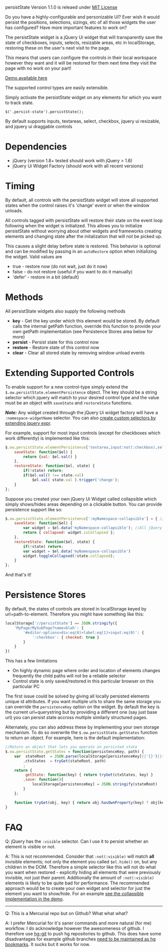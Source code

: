 persistState Version 1.1.0 is releaed under [MIT License](http://opensource.org/licenses/MIT)

Do you have a highly-configurable and personizable UI? Ever wish it would persist the positions, selections, sizings, etc of all those widgets the user has configured? Have more important features to work on?

The persistState widget is a jQuery Ui widget that will transparently save the state of checkboxes, inputs, selects, resizable areas, etc in localStorage, restoring these on the user's next visit to the page.

This means that users can configure the controls in their local workspace however they want and it will be restored for them next time they visit the page with no work on your part!

[Demo available here](http://togakangaroo.github.io/persistState/)

The supported control types are easily extensible. 

Simply activate the persistState widget on any elements for which you want to track state.

    $('.persist-state').persistState();

By default supports inputs, textareas, select, checkbox, jquery ui resizable, and jquery ui draggable controls

Dependencies
============

* jQuery (version 1.8+ tested should work with jQuery > 1.6)
* jQuery Ui Widget Factory (should work with all recent versions)

Timing
======
By default, all controls with the persistState widget will store all supported states when the control raises it's 'change' event or when the window unloads.

All controls tagged with persistState will restore their state on the event loop following when the widget is initialized. This allows you to initialize persistState without worrying about other widgets and frameworks creating elements and changing state after the initalization that will not be picked up. 

This causes a slight delay before state is restored. This behavior is optional and can be modified by passing in an `autoRestore` option when initializing the widget. Valid values are

* true - restore now (do not wait, just do it now)
* false - do not restore (useful if you want to do it manually)
* 'defer' - restore in a bit (default) 

Methods
=======
All persistState widgets also supply the following methods

* **key** - Get the key under which this element would be stored. By default calls the internal getPath function, override this function to provide your own getPath implementation (see Persistence Stores area below for more)
* **persist** - Persist state for this control now
* **restore** - Restore state of this control now
* **clear** - Clear all stored state by removing window unload events


Extending Supported Controls
============================

To enable support for a new control-type simply extend the `$.ow.persistState.elementPersistence` object. The key should be a string selector which jquery will match to your desired control type and the value must be an object with `saveState` and `restoreState` functions.

***Note:*** Any widget created through the jQuery Ui widget factory will have a `:namespace-widgetName` selector. You can also [create custom selectors by extending jquery expr](http://james.padolsey.com/javascript/extending-jquerys-selector-capabilities/).

For example, support for most input controls (except for checkboxes which work differently) is implemented like this:

```javascript
$.ow.persistState.elementPersistence['textarea,input:not(:checkbox),select'] = {
    saveState: function($el) {
        return {val: $el.val() }
    },
    restoreState: function($el, state) {
        if(!state) return;
        if($el.val() !== state.val)
            $el.val( state.val ).trigger('change');
    }
};
```
Suppose you created your own jQuery Ui Widget called collapsible which simply shows/hides areas depending on a clickable button. You can provide persistence support like so:

```javascript
$.ow.persistState.elementPersistence[':myNamespace-collapsible'] = { //All jQuery Ui widgets havfe a custom selector
    saveState: function($el) {
        var widget = $el.data('myNamespace-collapsible'); //All jQuery Ui widgets get stored in the element's data collection
        return { collapsed: widget.isCollapsed };
    },
    restoreState: function($el, state) {
        if(!state) return;
        var widget = $el.data('myNamespace-collapsible')
        widget.toggleCollapsed(!state.collapsed);
    }
};
```
And that's it!

Persistence Stores
============================

By default, the states of controls are stored in localStorage keyed by url+path-to-element. Therefore you might have something like this:

```javascript
localStorage['//persistState'] == JSON.stringify({
	'MyPage/MySubPage?name=blah': {
		'#editor-options>div:eq(0)>label:eq(1)>input:eq(0)': {
			':checkbox': { checked: true }
    	}
    }
})
```

This has a few limitations

* On highly dynamic page where order and location of elements changes frequently the child paths will not be a reliable selector
* Control state is only saved/restored in this particular browser on this particular PC

The first issue could be solved by giving all locally persisted elements unique id attributes. If you want multiple urls to share the same storage you can override the `persistenceKey` option on the widget. By default the key is the current url+querystring but by providing a different one (say just base url) you can persist state accross multiple similarly structured pages.


Alternately, you can also address these by implementing your own storage mechanism. To do so overwrite the `$.ow.persistState.getStates` function to return an object. For example, here is the default implementation:

```javascript
//Return an object that lets you operate on persisted state
$.ow.persistState.getStates = function(persistenceKey, path) {
    var  stateRoot  = JSON.parse(localStorage[persistenceKey]||'{}')||{}
        ,ctxStates  = tryGet(stateRoot, path)      
        ;
    return { 
         getState: function(key) { return tryGet(ctxStates, key) }
        ,save: function(){ 
            localStorage[persistenceKey] = JSON.stringify(stateRoot)
        }
    };

    function tryGet(obj, key) { return obj.hasOwnProperty(key) ? obj[key] : (obj[key] = {}) }
}
```

FAQ
======

Q: jQuery has the `:visible` selector. Can I use it to persist whether an element is visible or not.

A: This is not recommended. Consider that `:not(:visible)` will match **all** invisible elements; not only the element you called `$el.hide()` on, but any children in the DOM. Therefore a simple selector like this will not do what you want when restored - explicitly hiding all elements that were previously invisible, not just their parent. Additionally the amount of `:not(:visible)` elements is likely to be quite bad for performance. The recommended approach would be to create your own widget and selector for just the element you want to show/hide. For an example [see the collapsible implementation in the demo](http://togakangaroo.github.io/persistState/).

--------------------

Q: This is a Mercurial repo but on Github? What what what?

A: I prefer Mercurial for it's saner commands and more natural (for me) workflow. I do acknowledge however the awesomeness of github. I therefore use [hg-git](http://hg-git.github.io/) to push hg repositories to github. This does have some disadvantages for example github branches [need to be maintained as hg bookmarks](http://mercurial.selenic.com/wiki/HgGit). It sucks but it works for now.